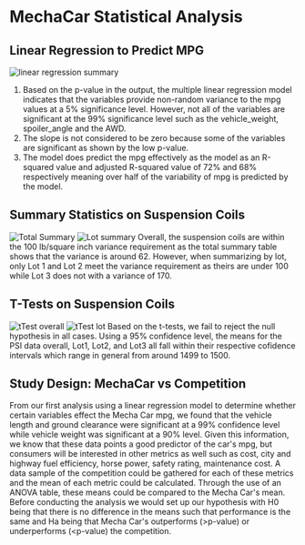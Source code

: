 # MechaCar Statistical Analysis
## Linear Regression to Predict MPG
![linear regression summary](<img width="781" alt="Summary MechCar" src="https://user-images.githubusercontent.com/85457256/133938423-fd39be37-e770-43f6-92a5-3bdc89aab4dc.png">)

1. Based on the p-value in the output, the multiple linear regression model indicates that the variables provide non-random variance to the mpg values at a 5% significance level.  However, not all of the variables are significant at the 99% significance level such as the vehicle_weight, spoiler_angle and the AWD.
2. The slope is not considered to be zero because some of the variables are significant as shown by the low p-value.
3. The model does predict the mpg effectively as the model as an R-squared value and adjusted R-squared value of 72% and 68% respectively meaning over half of the variability of mpg is predicted by the model. 

## Summary Statistics on Suspension Coils
![Total Summary](<img width="205" alt="Total Summary" src="https://user-images.githubusercontent.com/85457256/133940096-360cf980-375a-4877-bbc2-e3f008328090.png">)
![Lot summary](<img width="343" alt="Lot Summary" src="https://user-images.githubusercontent.com/85457256/133940111-c61fe32b-57f8-4618-ac49-ffa2e3358f6a.png">)
Overall, the suspension coils are within the 100 lb/square inch variance requirement as the total summary table shows that the variance is around 62.  However, when summarizing by lot, only Lot 1 and Lot 2 meet the variance requirement as theirs are under 100 while Lot 3 does not with a variance of 170. 

## T-Tests on Suspension Coils
![tTest overall](<img width="622" alt="tTest overall" src="https://user-images.githubusercontent.com/85457256/133940923-a289e483-3996-44cc-8f67-0164a693f8fd.png">)
![tTest lot](<img width="653" alt="tTest lot" src="https://user-images.githubusercontent.com/85457256/133940916-3cd3ae15-941d-4dd3-bccb-037f79ea3d69.png">)
Based on the t-tests, we fail to reject the null hypothesis in all cases.  Using a 95% confidence level, the means for the PSI data overall, Lot1, Lot2, and Lot3 all fall within their respective cofidence intervals which range in general from around 1499 to 1500.

## Study Design: MechaCar vs Competition
From our first analysis using a linear regression model to determine whether certain variables effect the Mecha Car mpg, we found that the vehicle length and ground clearance were significant at a 99% confidence level while vehicle weight was significant at a 90% level.  Given this information, we know that these data points a good predictor of the car's mpg, but consumers will be interested in other metrics as well such as cost, city and highway fuel efficiency, horse power, safety rating, maintenance cost.  A data sample of the competition could be gathered for each of these metrics and the mean of each metric could be calculated.  Through the use of an ANOVA table, these means could be compared to the Mecha Car's mean.  Before conducting the analysis we would set up our hypothesis with H0 being that there is no difference in the means such that performance is the same and Ha being that Mecha Car's outperforms (>p-value) or underperforms (<p-value) the competition.  
